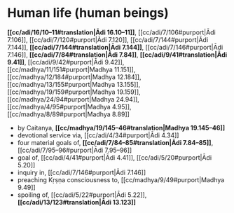 # Human life (human beings)

**[[cc/adi/16/10–11#translation|Ādi 16.10–11]]**, [[cc/adi/7/106#purport|Ādi 7.106]], [[cc/adi/7/120#purport|Ādi 7.120]], [[cc/adi/7/144#purport|Ādi 7.144]], **[[cc/adi/7/144#translation|Ādi 7.144]]**, [[cc/adi/7/146#purport|Ādi 7.146]], **[[cc/adi/7/84#translation|Ādi 7.84]]**, **[[cc/adi/9/41#translation|Ādi 9.41]]**, [[cc/adi/9/42#purport|Ādi 9.42]], [[cc/madhya/11/151#purport|Madhya 11.151]], [[cc/madhya/12/184#purport|Madhya 12.184]], [[cc/madhya/13/155#purport|Madhya 13.155]], [[cc/madhya/19/159#purport|Madhya 19.159]], [[cc/madhya/24/94#purport|Madhya 24.94]], [[cc/madhya/4/95#purport|Madhya 4.95]], [[cc/madhya/8/89#purport|Madhya 8.89]]

* by Caitanya, **[[cc/madhya/19/145–46#translation|Madhya 19.145–46]]**
* devotional service via, [[cc/adi/4/34#purport|Ādi 4.34]]
* four material goals of, **[[cc/adi/7/84–85#translation|Ādi 7.84–85]]**, [[cc/adi/7/95–96#purport|Ādi 7.95–96]]
* goal of, [[cc/adi/4/41#purport|Ādi 4.41]], [[cc/adi/5/20#purport|Ādi 5.20]]
* inquiry in, [[cc/adi/7/146#purport|Ādi 7.146]]
* preaching Kṛṣṇa consciousness to, [[cc/madhya/9/49#purport|Madhya 9.49]]
* spoiling of, [[cc/adi/5/22#purport|Ādi 5.22]], **[[cc/adi/13/123#translation|Ādi 13.123]]**
